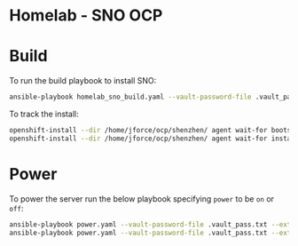 # Homelab - SNO OCP

# Build
To run the build playbook to install SNO:
```bash
ansible-playbook homelab_sno_build.yaml --vault-password-file .vault_pass.txt
```
To track the install:
```bash
openshift-install --dir /home/jforce/ocp/shenzhen/ agent wait-for bootstrap-complete --log-level=info
openshift-install --dir /home/jforce/ocp/shenzhen/ agent wait-for install-complete
```

# Power
To power the server run the below playbook specifying `power` to be `on` or `off`:
```bash
ansible-playbook power.yaml --vault-password-file .vault_pass.txt --extra-vars power=on
ansible-playbook power.yaml --vault-password-file .vault_pass.txt --extra-vars power=off
```
